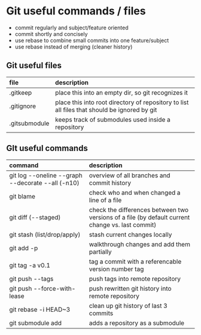 # Git useful commands / files
- commit regularly and subject/feature oriented
- commit shortly and concisely
- use rebase to combine small commits into one feature/subject
- use rebase instead of merging (cleaner history)

## Git useful files
| file    | description |
| :-------------- | :----------- |
| .gitkeep | place this into an empty dir, so git recognizes it |
| .gitignore | place this into root directory of repository to list all files that should be ignored by git |
| .gitsubmodule | keeps track of submodules used inside a repository

## GIt useful commands
| command    | description |
| :-------------- | :----------- |
| git log --oneline --graph --decorate --all (-n10)| overview of all branches and commit history |
| git blame | check who and when changed a line of a file |
| git diff (--staged) | check the differences between two versions of a file (by default current change vs. last commit) |
| git stash (list/drop/apply) | stash current changes locally |
| git add -p | walkthrough changes and add them partially |
| git tag -a v0.1 | tag a commit with a referencable version number tag
| git push --tags | push tags into remote repository |
| git push --force-with-lease | push rewritten git history into remote repository |
| git rebase -i HEAD~3 | clean up git history of last 3 commits |
| git submodule add <url> | adds a repository as a submodule |
